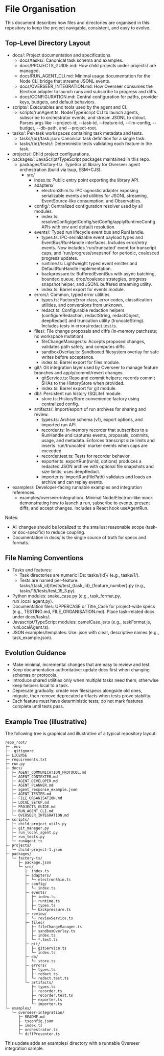 # File Organisation

This document describes how files and directories are organised in this repository to keep the project navigable, consistent, and easy to evolve.

## Top-Level Directory Layout
- docs/: Project documentation and specifications.
  - docs/tasks/: Canonical task schema and examples.
  - docs/PROJECTS_GUIDE.md: How child projects under projects/ are managed.
  - docs/RUN_AGENT_CLI.md: Minimal usage documentation for the Node CLI bridge that streams JSONL events.
  - docs/OVERSEER_INTEGRATION.md: How Overseer consumes the Electron adapter to launch runs and subscribe to progress and diffs.
  - docs/CONFIGURATION.md: Central configuration for paths, provider keys, budgets, and default behaviors.
- scripts/: Executables and tools used by the agent and CI.
  - scripts/runAgent.ts: Node/TypeScript CLI to launch agents, subscribe to orchestrator events, and stream JSONL to stdout. Parses args like --project-id, --task-id, --feature-id, --llm-config, --budget, --db-path, and --project-root.
- tasks/: Per-task workspaces containing task metadata and tests.
  - tasks/{id}/task.json: Canonical task definition for a single task.
  - tasks/{id}/tests/: Deterministic tests validating each feature in the task.
- projects/: Child project configurations.
- packages/: JavaScript/TypeScript packages maintained in this repo.
  - packages/factory-ts/: TypeScript library for Overseer agent orchestration (build via tsup, ESM+CJS).
    - src/
      - index.ts: Public entry point exporting the library API.
      - adapters/
        - electronShim.ts: IPC-agnostic adapter exposing serializable events and utilities for JSONL streaming, EventSource-like consumption, and Observables.
      - config/: Centralized configuration resolver used by all modules.
        - index.ts: resolveConfig/getConfig/setConfig/applyRuntimeConfig APIs with env and default resolution.
      - events/: Typed run lifecycle event bus and RunHandle.
        - types.ts: IPC-serializable event payload types and EventBus/RunHandle interfaces. Includes error/retry events. Now includes 'run/truncated' event for transcript caps, and 'run/progress/snapshot' for periodic, coalesced progress updates.
        - runtime.ts: Lightweight typed event emitter and DefaultRunHandle implementation.
        - backpressure.ts: BufferedEventBus with async batching, bounded queue, drop/coalesce strategies, progress snapshot helper, and JSONL buffered streaming utility.
        - index.ts: Barrel export for events module.
      - errors/: Common, typed error utilities.
        - types.ts: FactoryError class, error codes, classification utilities, and conversions from unknown.
        - redact.ts: Configurable redaction helpers (configureRedaction, redactString, redactObject, deepRedact) and truncation utility (truncateString). Includes tests in errors/redact.test.ts.
      - files/: File change proposals and diffs (in-memory patchsets; no workspace mutation).
        - fileChangeManager.ts: Accepts proposed changes, validates path safety, and computes diffs.
        - sandboxOverlay.ts: Sandboxed filesystem overlay for safe writes before acceptance.
        - index.ts: Barrel export for files module.
      - git/: Git integration layer used by Overseer to manage feature branches and apply/commit/revert changes.
        - gitService.ts: Repo and commit helpers; records commit SHAs to the HistoryStore when provided.
        - index.ts: Barrel export for git module.
      - db/: Persistent run history (SQLite) module.
        - store.ts: HistoryStore convenience factory using centralized config.
      - artifacts/: Import/export of run archives for sharing and review.
        - types.ts: Archive schema (v1), export options, and imported run API.
        - recorder.ts: In-memory recorder that subscribes to a RunHandle and captures events, proposals, commits, usage, and metadata. Enforces transcript size limits and inserts 'run/truncated' marker events when caps are exceeded.
        - recorder.test.ts: Tests for recorder behavior.
        - exporter.ts: exportRun(runId, options) produces a redacted JSON archive with optional file snapshots and size limits; uses deepRedact.
        - importer.ts: importRun(filePath) validates and loads an archive and can replay events.
- examples/: Developer-facing runnable examples and integration references.
  - examples/overseer-integration/: Minimal Node/Electron-like mock demonstrating how to launch a run, subscribe to events, present diffs, and accept changes. Includes a React hook useAgentRun.

Notes:
- All changes should be localized to the smallest reasonable scope (task- or doc-specific) to reduce coupling.
- Documentation in docs/ is the single source of truth for specs and formats.

## File Naming Conventions
- Tasks and features:
  - Task directories are numeric IDs: tasks/{id}/ (e.g., tasks/1/).
  - Tests are named per-feature: tasks/{task_id}/tests/test_{task_id}_{feature_number}.py (e.g., tasks/15/tests/test_15_3.py).
- Python modules: snake_case.py (e.g., task_format.py, run_local_agent.py).
- Documentation files: UPPERCASE or Title_Case for project-wide specs (e.g., TESTING.md, FILE_ORGANISATION.md). Place task-related docs under docs/tasks/.
- Javascript/TypeScript modules: camelCase.js/ts (e.g., taskFormat.js, runLocalAgent.ts).
- JSON examples/templates: Use .json with clear, descriptive names (e.g., task_example.json).

## Evolution Guidance
- Make minimal, incremental changes that are easy to review and test.
- Keep documentation authoritative: update docs first when changing schemas or protocols.
- Introduce shared utilities only when multiple tasks need them; otherwise keep helpers local to a task.
- Deprecate gradually: create new files/specs alongside old ones, migrate, then remove deprecated artifacts when tests prove stability.
- Each feature must have deterministic tests; do not mark features complete until tests pass.

## Example Tree (illustrative)
The following tree is graphical and illustrative of a typical repository layout:

```
repo_root/
├─ .env
├─ .gitignore
├─ LICENSE
├─ requirements.txt
├─ run.py
├─ docs/
│  ├─ AGENT_COMMUNICATION_PROTOCOL.md
│  ├─ AGENT_CONTEXTER.md
│  ├─ AGENT_DEVELOPER.md
│  ├─ AGENT_PLANNER.md
│  ├─ agent_response_example.json
│  ├─ AGENT_TESTER.md
│  ├─ FILE_ORGANISATION.md
│  ├─ LOCAL_SETUP.md
│  ├─ PROJECTS_GUIDE.md
│  ├─ RUN_AGENT_CLI.md
│  └─ OVERSEER_INTEGRATION.md
├─ scripts/
│  ├─ child_project_utils.py
│  ├─ git_manager.py
│  ├─ run_local_agent.py
│  ├─ run_tests.py
│  └─ runAgent.ts
├─ projects/
│  └─ child-project-1.json
├─ packages/
│  └─ factory-ts/
│     ├─ package.json
│     └─ src/
│        ├─ index.ts
│        ├─ adapters/
│        │  └─ electronShim.ts
│        ├─ config/
│        │  └─ index.ts
│        ├─ events/
│        │  ├─ index.ts
│        │  ├─ runtime.ts
│        │  ├─ types.ts
│        │  └─ backpressure.ts
│        ├─ review/
│        │  └─ reviewService.ts
│        ├─ files/
│        │  ├─ fileChangeManager.ts
│        │  ├─ sandboxOverlay.ts
│        │  ├─ index.ts
│        │  └─ *.test.ts
│        ├─ git/
│        │  ├─ gitService.ts
│        │  └─ index.ts
│        ├─ db/
│        │  └─ store.ts
│        ├─ errors/
│        │  ├─ types.ts
│        │  ├─ redact.ts
│        │  └─ redact.test.ts
│        └─ artifacts/
│           ├─ types.ts
│           ├─ recorder.ts
│           ├─ recorder.test.ts
│           ├─ exporter.ts
│           └─ importer.ts
└─ examples/
   └─ overseer-integration/
      ├─ README.md
      ├─ tsconfig.json
      ├─ index.ts
      ├─ orchestrator.ts
      └─ diffPresenter.ts
```

This update adds an examples/ directory with a runnable Overseer integration sample.
